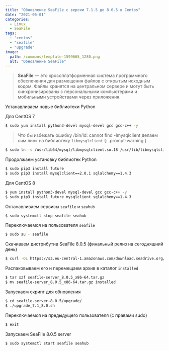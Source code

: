 ```yaml
---
title: "Обновление SeaFile с версии 7.1.5 до 8.0.5 в Centos"
date: "2021-06-01"
categories: 
  - Linux
  - SeaFile
tags: 
  - "centos"
  - "seafile"
  - "upgrade"
image:
  path: /commons/template-1599665_1280.png
  alt: "Обновление SeaFile"
---
```


> **SeaFile** — это кроссплатформенная система программного обеспечения для размещения файлов с открытым исходным кодом. Файлы хранятся на центральном сервере и могут быть синхронизированы с персональными компьютерами и мобильными устройствами через приложения.

Устанавливаем новые библиотеки Python

Для CentOS 7

```sh
$ sudo yum install python3-devel mysql-devel gcc gcc-c++ -y
```
 
> Что бы избежать ошибку
> /bin/ld: cannot find -lmysqlclient
> делаем сим линк на библиотеку `libmysqlclient`
{: .prompt-warning }

```sh
$ sudo ln -s /usr/lib64/mysql/libmysqlclient.so.18 /usr/lib/libmysqlclient.so
```

Продолжаем установку библиотек Python

```sh
$ sudo pip3 install future
$ sudo pip3 install mysqlclient==2.0.1 sqlalchemy==1.4.3
```

Для CentOS 8

```sh
$ yum install python3-devel mysql-devel gcc gcc-c++ -y
$ sudo pip3 install future mysqlclient sqlalchemy==1.4.3
```

Останавливаем сервисы `seafile` и `seahub`

```sh
$ sudo systemctl stop seafile seahub
```

Переключаемся на пользователя `seafile`

```sh
$ sudo su - seafile
```

Скачиваем дистрибутив SeaFile 8.0.5 (финальный релиз на сегодняшний день)

```sh
$ curl -OL https://s3.eu-central-1.amazonaws.com/download.seadrive.org/seafile-server_8.0.5_x86-64.tar.gz
```

Распаковываем его и перемещаем архив в каталог `installed`

```sh
$ tar xzf seafile-server_8.0.5_x86-64.tar.gz
$ mv seafile-server_8.0.5_x86-64.tar.gz installed
```

Запускаем скрипт для обновления

```sh
$ cd seafile-server-8.0.5/upgrade/
$ ./upgrade_7.1_8.0.sh
```

Переключаемся на предыдущего пользователя (с правами sudo)

```sh
$ exit
```

Запускаем SeaFile 8.0.5 server

```sh
$ sudo systemctl start seafile seahub
```